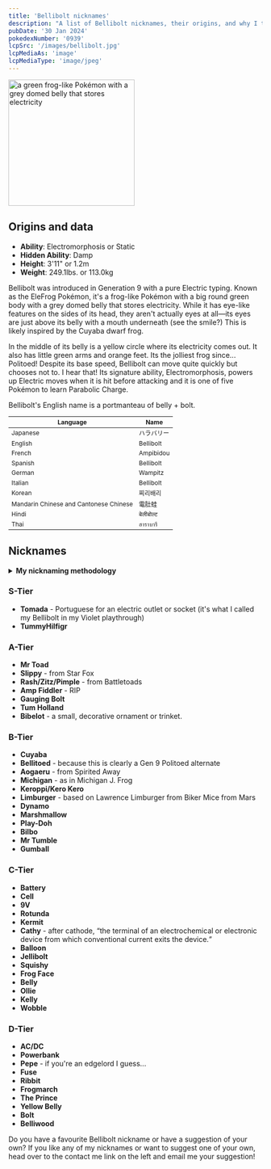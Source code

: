 ```yaml
---
title: 'Bellibolt nicknames'
description: "A list of Bellibolt nicknames, their origins, and why I think they're cool."
pubDate: '30 Jan 2024'
pokedexNumber: '0939'
lcpSrc: '/images/bellibolt.jpg'
lcpMediaAs: 'image'
lcpMediaType: 'image/jpeg'
---
```


<div class="img-center">
	<picture>
		<source srcset="/images/bellibolt.webp" type="image/webp">
		<img src="/images/bellibolt.jpeg" width="250" height="250" alt="a green frog-like Pokémon with a grey domed belly that stores electricity">
	</picture>
</div>

## Origins and data

<div class="room-box">
		<div class="room-box-left">
			<ul>
				<li><strong>Ability</strong>: Electromorphosis or Static</li>
				<li><strong>Hidden Ability</strong>: Damp</li>
				<li><strong>Height</strong>: 3'11" or 1.2m</li>
				<li><strong>Weight</strong>: 249.1lbs. or 113.0kg</li>
			</ul>
			<p>Bellibolt was introduced in Generation 9 with a pure Electric typing. Known as the EleFrog Pokémon, it's a frog-like Pokémon with a big round green body with a grey domed belly that stores electricity. While it has eye-like features on the sides of its head, they aren't actually eyes at all—its eyes are just above its belly with a mouth underneath (see the smile?) This is likely inspired by the Cuyaba dwarf frog.
			<p>In the middle of its belly is a yellow circle where its electricity comes out. It also has little green arms and orange feet. Its the jolliest frog since... Politoed! Despite its base speed, Bellibolt can move quite quickly but chooses not to. I hear that! Its signature ability, Electromorphosis, powers up Electric moves when it is hit before attacking and it is one of five Pokémon to learn Parabolic Charge.</p>
			<p>Bellibolt's English name is a portmanteau of belly + bolt.</p>
		</div>

<div class="room-box-right">
	<table class="room-table" style="font-size:12px">
	<thead>
		<tr>
			<th>Language</th>
			<th>Name</th>
		</tr>
	</thead>
	<tbody>
		<tr>
			<td>Japanese</td>
			<td><span lang="ja">ハラバリー</span></td>
		</tr>
		<tr>
			<td>English</td>
			<td>Bellibolt</td>
		</tr>
		<tr>
			<td>French</td>
			<td>Ampibidou</td>
		</tr>
		<tr>
			<td>Spanish</td>
			<td>Bellibolt</td>
		</tr>
		<tr>
			<td>German</td>
			<td>Wampitz</td>
		</tr>
		<tr>
			<td>Italian</td>
			<td>Bellibolt</td>
		</tr>
		<tr>
			<td>Korean</td>
			<td><span lang="ko">찌리배리</span></td>
		</tr>
		<tr>
			<td>Mandarin Chinese and Cantonese Chinese</td>
			<td>電肚蛙</td>
		</tr>
		<tr>
			<td>Hindi</td>
			<td>बेलीबोल्ट</td>
		</tr>
		<tr>
			<td>Thai</td>
			<td>ฮาราบารี</td>
		</tr>
	</tbody>
	</table>
	</div>
</div>

## Nicknames
<section class="deets">
	<details>
		<summary><strong>My nicknaming methodology</strong></summary>
		<ul>
			<li>I rank nicknames by lettered tiers: S, A, B, C, and D. S is the best and D is the worst.</li>
			<li>I'll usually list my inspiration for a nickname so you know where they came from</li>
		</ul>
	</details>
</section>

### S-Tier

* **Tomada** - Portuguese for an electric outlet or socket (it's what I called my Bellibolt in my Violet playthrough)
* **TummyHilfigr**

### A-Tier

* **Mr Toad**
* **Slippy** - from Star Fox
* **Rash/Zitz/Pimple** - from Battletoads
* **Amp Fiddler** - RIP
* **Gauging Bolt**
* **Tum Holland**
* **Bibelot** - a small, decorative ornament or trinket.

### B-Tier

* **Cuyaba**
* **Bellitoed** - because this is clearly a Gen 9 Politoed alternate
* **Aogaeru** - from Spirited Away
* **Michigan** - as in Michigan J. Frog
* **Keroppi/Kero Kero**
* **Limburger** - based on Lawrence Limburger from Biker Mice from Mars
* **Dynamo**
* **Marshmallow**
* **Play-Doh**
* **Bilbo**
* **Mr Tumble**
* **Gumball**

### C-Tier

* **Battery**
* **Cell**
* **9V**
* **Rotunda**
* **Kermit**
* **Cathy** - after cathode, <q cite="https://en.wikipedia.org/wiki/Glossary_of_electrical_and_electronics_engineering">the terminal of an electrochemical or electronic device from which conventional current exits the device.</q>
* **Balloon**
* **Jellibolt**
* **Squishy**
* **Frog Face**
* **Belly**
* **Ollie**
* **Kelly**
* **Wobble**

### D-Tier

* **AC/DC**
* **Powerbank**
* **Pepe** - if you're an edgelord I guess...
* **Fuse**
* **Ribbit**
* **Frogmarch**
* **The Prince**
* **Yellow Belly**
* **Bolt**
* **Belliwood**

Do you have a favourite Bellibolt nickname or have a suggestion of your own? If you like any of my nicknames or want to suggest one of your own, head over to the contact me link on the left and email me your suggestion!